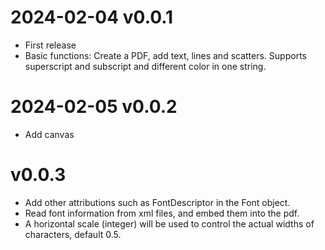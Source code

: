 # 2024-02-04  v0.0.1
* First release
* Basic functions: Create a PDF, add text, lines and scatters. Supports superscript
 and subscript and different color in one string.
 
# 2024-02-05 v0.0.2
* Add canvas

# v0.0.3
* Add other attributions such as FontDescriptor in the Font object.
* Read font information from xml files, and embed them into the pdf.
* A horizontal scale (integer) will be used to control the actual widths of characters, default 0.5.
